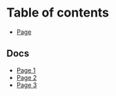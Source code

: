 # Table of contents

* [Page](README.md)

## Docs

* [Page 1](docs/page-1.md)
* [Page 2](docs/page-2.md)
* [Page 3](docs/page-3.md)
